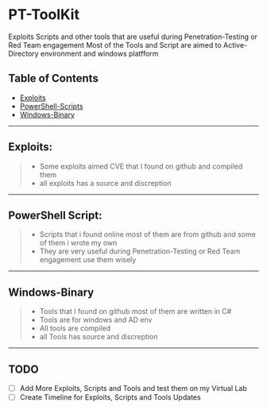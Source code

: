 # PT-ToolKit
Exploits Scripts and other tools that are useful during Penetration-Testing or Red Team engagement
Most of the Tools and Script are aimed to Active-Directory environment and windows platfform 


## Table of Contents
- [Exploits](Exploits/#README.md)
- [PowerShell-Scripts](PowerShell-Scripts/#README.md)
- [Windows-Binary](Windows-Binary/#README.md)
---

## Exploits: 
> - Some exploits aimed CVE that I found on github and compiled them <br>
> - all exploits has a source and discreption 
---
## PowerShell Script:
> - Scripts that i found online most of them are from github and some of them i wrote my own <br>
> - They are very useful during  Penetration-Testing or Red Team engagement use them wisely


---
## Windows-Binary
> - Tools that I found on github most of them are written in C#
> - Tools are for windows and AD env 
> - All tools are compiled
> - all Tools has source and discreption 

--------
## TODO
- [ ] Add More Exploits, Scripts and Tools and test them on my Virtual Lab
- [ ] Create Timeline for Exploits, Scripts and Tools Updates
